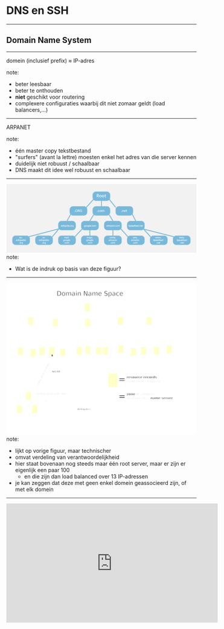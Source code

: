 # DNS en SSH
---
## Domain Name System
---
domein (inclusief prefix) ≈ IP-adres

note:
- beter leesbaar
- beter te onthouden
- **niet** geschikt voor routering
- complexere configuraties waarbij dit niet zomaar geldt (load balancers,...)
---
ARPANET

note:
- één master copy tekstbestand
- "surfers" (avant la lettre) moesten enkel het adres van die server kennen
- duidelijk niet robuust / schaalbaar
- DNS maakt dit idee wel robuust en schaalbaar
---
![DNS root server](./afbeeldingen/dns-root-server.png)
note:
- Wat is de indruk op basis van deze figuur?
---
![domain name space](./afbeeldingen/Domain_name_space.svg)
note:
- lijkt op vorige figuur, maar technischer
- omvat verdeling van verantwoordelijkheid
- hier staat bovenaan nog steeds maar één root server, maar er zijn er eigenlijk een paar 100
  - en die zijn dan load balanced over 13 IP-adressen
- je kan zeggen dat deze met geen enkel domein geassocieerd zijn, of met elk domein
---
<iframe width="560" height="315" src="https://www.youtube.com/embed/27r4Bzuj5NQ?si=dgP3K7T8dTUtqYqV"
                    title="YouTube video player" frameborder="0"
                    allow="accelerometer; autoplay; clipboard-write; encrypted-media; gyroscope; picture-in-picture; web-share"
                    allowfullscreen />

note:
- eindgebruiker moet een DNS-resolver instellen ≠ name server
- zie netwerksettings
- normaal mee ingesteld met IP-adres, maar manueel aanpasbaar
- bv. switchen naar Google DNS
- voorgesteld als IP-adres, want niet raadpleegbaar via naam
- luistert op poort 53
  - name servers doen dit ook, maar hebben andere **verantwoordelijkheid**
---
Caching

note:
- DNS-records hebben een TTL
---
Load balancing

note:
- voor wanneer meerdere servers dezelfde dienst aanbeiden
- heel makkelijk: gewoon afwisselend andere antwoorden geven op queries
---
Forward en reverse DNS lookup

note:
- reverse gaat **regelmatig**, maar niet **altijd**
- hangt af van configuratie, het is geen kwestie van gewoon spiegelen
---
- Open het Wireshark bestand DNS1 van op DigitAP
- Stel een filter in zodat je enkel HTTP en DNS ziet
  - Een OR van filters doe je met `||`
- Beantwoord volgende vragen:
  - In welke richting verloopt de lookup?
  - Wat is het IP-adres van de DNS server die bevraagd wordt?
  - Hoeveel IP adressen worden er door de DNS server gevonden voor host www.ietf.org?
  - Welke adressen zijn dit?
  - Welk wordt uiteindelijk door de host gebruikt om te surfen?
  - Hoe lang mag de host dit adres beschouwen als geldig?
---
- Open het Wireshark bestand DNS2 van op DigitAP
- Beantwoord volgende vragen
  - In welke richting verloopt de lookup?
  - Wat is het IP-adres van de DNS server die bevraagd wordt?
  - Hoe veel antwoorden zitten er in de DNS response?
  - Met welke namen komt het adres 199.8.163.13 overeen?
  - Kom je met al deze namen op een website terecht?
  - Is het steeds dezelfde website?
---
- Om een DNS server te bevragen, gebruik je `nslookup`
  - Mogelijk moet je hiervoor je Windows Terminal als admin openen
- Vraag het DNS record op voor www.ap.be
  - Welke DNS server heeft de vraag beantwoord?
  - Welk adres krijg je?
  - Is de server authoritative voor dit domein?
- Vraag het DNS record op voor learning.ap.be
  - Welke DNS server heeft de vraag beantwoord?
  - Welk adres krijg je?
  - Is de server authoritative voor dit domein?
  - Wat valt op in vergelijking met de eerdere query? Wat zou dit kunnen betekenen?
---
- Je DNS-server is automatisch toegekend
- Je kan hem systeembreed wijzigen of je kan bij `nslookup` een andere gebruiken
- Probeer uit: nslookup `www.ap.be 8.8.8.8`
- Krijg je hetzelfde antwoord als eerder?
- Vraag aan volgende 4 DNS-servers waar www.amazon.com staat. Hou alle resultaten bij in één file:
  - 8.8.8.8
  - 195.130.130.4
  - 204.13.250.31
  - 195.238.2.21
- Wat verklaart dat de resultaten gelijk of verschillend zijn?
---
- A
- AAAA
- CNAME
- MX
- NS
- SOA

note:
- belangrijkste records voor programmeurs
- je ziet deze zaken als je bv. zelf een domein registreert
- A = meest klassieke mapping (domeinnaam op IPv4-adres)
- Dus je vult iets in van de vorm example.com = 192.168.0.2
- AAAA = IPv6-versie
- CNAME = alias, i.e. ander domein (dat we dan zullen resolven)
  - kan bv. van pas komen om `www` en leeg prefix gelijk te schakelen
- MX = geassocieerde mail server (als je er zelf een hebt)
- NS = domeinnaam van een name server voor een domein
  - als je zelf alle namen onder een domein wil kunnen beheren
---
![voorbeeld DNS in GoDaddy](./afbeeldingen/voorbeeld-dns-godaddy.png)
---
- Klassikale opdracht
- Neem over
- Daarna individuele uitbreiding

note:
- klanten.netnoobs.be en bestellingen.netnoobs.be bereikbaar maken
- start zo kleinschalig mogelijk
- i.e. surf eerst van binnen Netnoobs netwerk via één server naar andere
- daarna vanaf .be name server
- doorgaan tot het lukt vanaf clients
---
Uitbreiding: bezoekers.netnoobs.nl
---
## SSH

note:
- secure shell (remote login)
- vereist client en server
- applicatielaagprotocol
- standaard luistert server op poort 22
- client is voorzien bij Git Bash
- vaak niet mogelijk via wachtwoord, wel asymmetrische sleutels (zie TLS)
- klassiek gebruik = shell opstarten, maar ook voor Github, voor remote sessie VSC,...
  - alomtegenwoordig in cloud infrastructuur!
---
Aan de slag! Gegeven:

- server IP (zelfde voor iedereen)
- container ID (individueel)
- loginnaam (individueel)
- poortnummer (individueel)
- wachtwoord (individueel)
---
- `ssh USERNAAM@SERVERIP`
- `docker exec -it CONTAINERID bash`
- `apt update; apt install -y nano; nano htdocs/index.html`
- bewerk de HTML en sla op zodat je je eigen site kan herkennen
- surf naar de website (hoe?)
- registreer via FreeDNS (niet toegankelijk via netwerk school, gebruik hotspot)
- controleer propagatie via WhatsMyDNS
- surf via domeinnaam naar de website
---
![interactie client-server](./afbeeldingen/SSHkeydiagram.webp)

note:
- zullen iets verderop zelf sleutels maken!
---
authorized_keys

note:
- zit op de server!
- betreft dus publieke sleutels!
---
known_hosts

note:
- op de client!
- omvat adres en signatuur
- waarschuwing bij nieuwe bestemming
  - waarom denk je dat dit belangrijk is?
---
config

note:
- meerdere SSH key pairs mogelijk
- kan default settings koppelen
  - bv. deze sleutel gebruiken wanneer we met dat IP-adres verbinden
  - te veel verschillende sleutels en geen config ⇒ te veel pogingen, weigering
---

                <code>scp</code>
            <section>
                <ul>
                    <li><code>scp /path/to/local/file username@remotehost:/path/to/remote/directory
                        </code></li>
                    <li><code>scp username@remotehost:/path/to/remote/file /path/to/local/directory
                        </code></li>
                </ul>
                <aside class="notes">
                    <ul>
                        <li>Op Linux begint een filesysteem bij <code>/</code>, niet <code>C:</code></li>
                        <li>forward slash ipv backslash</li>
                    </ul>
                </aside>
            </section>
            <section>
                <section>Opdracht (Git bash)</section>
                <section>
                    <ol>
                        <li>sleutelpaar aanmaken: <code>ssh-keygen -t rsa -b 4096</code> met defaults en lege
                            passphrase</li>
                        <li>kijk in (verborgen map) <code>.ssh</code></li>
                        <li>kopieer naar server: <code>ssh-copy-id -i ~/.ssh/id_rsa.pub username@remotehost</code>
                        </li>
                        <ul>
                            <li>dit combineert <code>scp</code> met een append</li>
                        </ul>
                        <li>log in op de server</li>
                        <li><code>chmod 700 ~/.ssh</code> beperkt rechten map</li>
                        <li><code>chmod 600 ~/.ssh/authorized_keys</code> beperkt rechten file</li>
                        <li>test login zonder wachtwoord</li>
                        <li>registreer public key in Github</li>
                        <li>maak een niet-lege repo, clone via SSH, commit iets, push</li>
                    </ol>
                </section>











            <section>
                <p>Tijdelijk mailadres</p>
                <img src="./images/tempmail.png" alt="screenshot temp mail" width="500px" />
                <aside class="notes">
                    <ul>
                        <li>geen "leerstof"</li>
                        <li>wel heel nuttig</li>
                        <li>kwestie van privacy en digitale hygiëne</li>
                    </ul>
                </aside>
            </section>
            <section>
                <iframe width="560" height="315" src="https://www.youtube.com/embed/dm8i4IFTA7k?si=oG083hSw_HZHSzG2"
                    title="YouTube video player" frameborder="0"
                    allow="accelerometer; autoplay; clipboard-write; encrypted-media; gyroscope; picture-in-picture; web-share"
                    allowfullscreen></iframe>
                <aside class="notes">
                    <ul>
                        <li>aanzienlijke beperkingen, maar gratis en geen CC vereist</li>
                        <li>kan ook TLS koppelen</li>
                        <li>wij doen dit vandaag niet omwille van de setup</li>
                        <li>zou wel gaan als ieder eigen VPS had</li>
                    </ul>
                </aside>
            </section>

---
TODO
- mogelijk om met proxy en reverse proxy te werken in PT?
